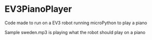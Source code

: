 # EV3PianoPlayer
Code made to run on a EV3 robot running microPython to play a piano


Sample sweden.mp3 is playing what the robot should play on a piano